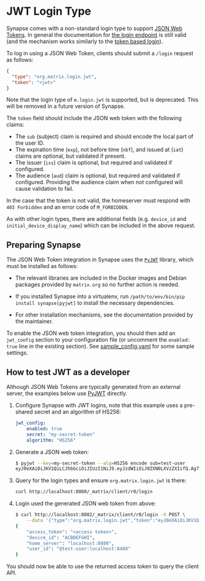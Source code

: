 # JWT Login Type

Synapse comes with a non-standard login type to support
[JSON Web Tokens](https://en.wikipedia.org/wiki/JSON_Web_Token). In general the
documentation for
[the login endpoint](https://matrix.org/docs/spec/client_server/r0.6.1#login)
is still valid (and the mechanism works similarly to the
[token based login](https://matrix.org/docs/spec/client_server/r0.6.1#token-based)).

To log in using a JSON Web Token, clients should submit a `/login` request as
follows:

```json
{
  "type": "org.matrix.login.jwt",
  "token": "<jwt>"
}
```

Note that the login type of `m.login.jwt` is supported, but is deprecated. This
will be removed in a future version of Synapse.

The `token` field should include the JSON web token with the following claims:

* The `sub` (subject) claim is required and should encode the local part of the
  user ID.
* The expiration time (`exp`), not before time (`nbf`), and issued at (`iat`)
  claims are optional, but validated if present.
* The issuer (`iss`) claim is optional, but required and validated if configured.
* The audience (`aud`) claim is optional, but required and validated if configured.
  Providing the audience claim when not configured will cause validation to fail.

In the case that the token is not valid, the homeserver must respond with
`403 Forbidden` and an error code of `M_FORBIDDEN`.

As with other login types, there are additional fields (e.g. `device_id` and
`initial_device_display_name`) which can be included in the above request.

## Preparing Synapse

The JSON Web Token integration in Synapse uses the
[`PyJWT`](https://pypi.org/project/pyjwt/) library, which must be installed
as follows:

 * The relevant libraries are included in the Docker images and Debian packages
   provided by `matrix.org` so no further action is needed.

 * If you installed Synapse into a virtualenv, run `/path/to/env/bin/pip
   install synapse[pyjwt]` to install the necessary dependencies.

 * For other installation mechanisms, see the documentation provided by the
   maintainer.

To enable the JSON web token integration, you should then add an `jwt_config` section
to your configuration file (or uncomment the `enabled: true` line in the
existing section). See [sample_config.yaml](./sample_config.yaml) for some
sample settings.

## How to test JWT as a developer

Although JSON Web Tokens are typically generated from an external server, the
examples below use [PyJWT](https://pyjwt.readthedocs.io/en/latest/) directly.

1.  Configure Synapse with JWT logins, note that this example uses a pre-shared
    secret and an algorithm of HS256:

    ```yaml
    jwt_config:
        enabled: true
        secret: "my-secret-token"
        algorithm: "HS256"
    ```
2.  Generate a JSON web token:

    ```bash
    $ pyjwt --key=my-secret-token --alg=HS256 encode sub=test-user
    eyJ0eXAiOiJKV1QiLCJhbGciOiJIUzI1NiJ9.eyJzdWIiOiJ0ZXN0LXVzZXIifQ.Ag71GT8v01UO3w80aqRPTeuVPBIBZkYhNTJJ-_-zQIc
    ```
3.  Query for the login types and ensure `org.matrix.login.jwt` is there:

    ```bash
    curl http://localhost:8080/_matrix/client/r0/login
    ```
4.  Login used the generated JSON web token from above:

    ```bash
    $ curl http://localhost:8082/_matrix/client/r0/login -X POST \
        --data '{"type":"org.matrix.login.jwt","token":"eyJ0eXAiOiJKV1QiLCJhbGciOiJIUzI1NiJ9.eyJzdWIiOiJ0ZXN0LXVzZXIifQ.Ag71GT8v01UO3w80aqRPTeuVPBIBZkYhNTJJ-_-zQIc"}'
    {
        "access_token": "<access token>",
        "device_id": "ACBDEFGHI",
        "home_server": "localhost:8080",
        "user_id": "@test-user:localhost:8480"
    }
    ```

You should now be able to use the returned access token to query the client API.
